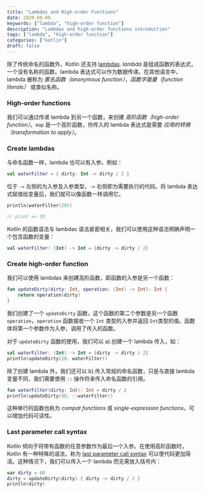 ```yaml
---
title: "Lambdas and High-order Functions"
date: 2020-08-09
keywords: ["lambda", "high-order function"]
description: "Lambdas and high-order functions introduction"
tags: ["lambda", "high-order function"]
categories: ["kotlin"]
draft: false
--- 
```


除了传统命名的函数外，Kotlin 还支持 [lambdas][la]. *lambda* 是组成函数的表达式，一个没有名称的函数。lambda 表达式可以作为数据传递。在其他语言中，lambda 被称为 *匿名函数（anonymous function）*，*函数字面量（function literals）* 或类似名称。

<!--more-->

### High-order functions

我们可以通过传递 lambda 到另一个函数，来创建 *高阶函数（high-order function）*。`map` 是一个高阶函数，你传入的 lambda 表达式是需要 *应用的转换（transformation to apply）*。

### Create lambdas

与命名函数一样，lambda 也可以有入参。例如：

``` kotlin
val waterFilter = { dirty: Int -> dirty / 2 }
```

位于 `->` 左侧的为入参及入参类型，`->` 右侧即为需要执行的代码。将 lambda 表达式赋值给变量后，我们就可以像函数一样调用它。

``` kotlin
println(waterFilter(20))

// print => 10
```

Kotlin 的函数语法与 lambdas 语法紧密相关，我们可以使用这种语法明确声明一个包含函数的变量：

``` kotlin
val waterFilter: (Int) -> Int = {dirty -> dirty / 2}
```

### Create high-order function

我们可以使用 lambdas 来创建高阶函数，即函数的入参是另一个函数：

``` kotlin
fun updateDirty(dirty: Int, operation: (Int) -> Int): Int {
    return operation(dirty)
}
```

我们创建了一个 `updateDirty` 函数，这个函数的第二个参数是另一个函数 `operation`，`operation` 函数接收一个 `Int` 类型的入参并返回 `Int`类型的值。函数体将第一个参数作为入参，调用了传入的函数。

对于 `updateDirty` 函数的使用，我们可以 a).创建一个 lambda 传入，如：

``` kotlin
val waterFilter: (Int) -> Int = {dirty -> dirty / 2}
println(updateDirty(20. waterFilter))
```

除了创建 lambda 外，我们还可以 b).传入常规的命名函数，只是与直接 lambda 变量不同，我们需要使用 `::` 操作符来传入命名函数的引用。

``` kotlin
fun waterFilter(dirty: Int): Int = dirty / 2
println(updateDirty(40, ::waterFilter))
```

这种单行的函数也称为 *compat functions* 或 *single-expression functions*，可以增加代码可读性。

### Last parameter call syntax

Kotlin 倾向于将带有函数的任意参数作为最后一个入参。在使用高阶函数时，Kotlin 有一种特殊的语法，称为 [last parameter call syntax][lpcs] 可以使代码更加简洁。这种情况下，我们可以传入一个 lambda 而无需放入括号内：

``` kotlin
var dirty = 60
dirty = updateDirty(dirty) { dirty -> dirty / 2 }
println(dirty)
```

[la]:https://kotlinlang.org/docs/reference/lambdas.html
[cl]:https://codelabs.developers.google.com/codelabs/kotlin-bootcamp-functions/#6
[lpcs]:https://kotlinlang.org/docs/reference/lambdas.html#passing-a-lambda-to-the-last-parameter
